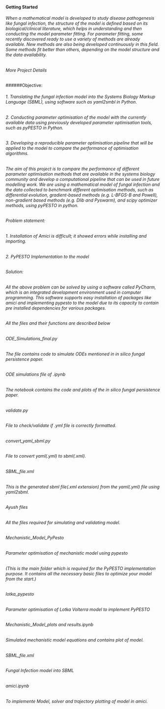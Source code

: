 #### Getting Started
###### When a mathematical model is developed to study disease pathogenesis like fungal infection, the structure of the model is defined based on its biological/clinical literature, which helps in understanding and then conducting the model parameter fitting. For parameter fitting, some recently discovered ready to use a variety of methods are already available. New methods are also being developed continuously in this field. Some methods fit better than others, depending on the model structure and the data availability. 

###### More Project Details 
######Objective:
###### 1.	Translating the fungal infection model into the Systems Biology Markup Language (SBML), using software such as yaml2smbl in Python.
###### 2.	Conducting parameter optimisation of the model with the currently available data using previously developed parameter optimisation tools, such as pyPESTO in Python.
###### 3.	Developing a reproducible parameter optimisation pipeline that will be applied to the model to compare the performance of optimisation algorithms.

###### The aim of this project is to compare the performance of different parameter optimisation methods that are available in the systems biology community and develop a computational pipeline that can be used in future modelling work. We are using a mathematical model of fungal infection and the data collected to benchmark different optimisation methods, such as differential evolution, gradient-based methods (e.g. L-BFGS-B and Powell), non-gradient based methods (e.g. Dlib and Pyswarm), and scipy optimizer methods, using pyPESTO in python.

###### Problem statement:
###### 1. Installation of Amici is difficult; it showed errors while installing and importing.
###### 2. PyPESTO Implementation to the model
###### Solution:
###### All the above problem can be solved by using a software called PyCharm, which is an integrated development environment used in computer programming. This software supports easy installation of packages like amici and implementing pypesto to the model due to its capacity to contain pre installed dependencies for various packages.

###### All the files and their functions are described below
###### ODE_Simulations_final.py
###### The file contains code to simulate ODEs mentioned in in silico fungal persistence paper.
###### ODE simulations file of .ipynb
###### The notebook contains the code and plots of the in silico fungal persistence paper.
###### validate.py
###### File to check/validate if .yml file is correctly formatted.
###### convert_yaml_sbml.py
###### File to convert yaml(.yml) to sbml(.xml).
###### SBML_file.xml
###### This is the generated sbml file(.xml extension) from the yaml(.yml) file using yaml2sbml.
###### Ayush files
###### All the files required for simulating and validating model.
###### Mechanistic_Model_PyPesto
###### Parameter optimisation of mechanistic model using pypesto
###### (This is the main folder which is required for the PyPESTO implementation purpose. It contains all the necessary basic files to optimize your model from the start.)
###### lotka_pypesto
###### Parameter optimisation of Lotka Volterra model to implement PyPESTO
###### Mechanistic_Model_plots and results.ipynb
###### Simulated mechanistic model equations and contains plot of model.
###### SBML_file.xml
###### Fungal Infection model into SBML
###### amici.ipynb
###### To implemente Model, solver and trajectory plotting of model in amici.



